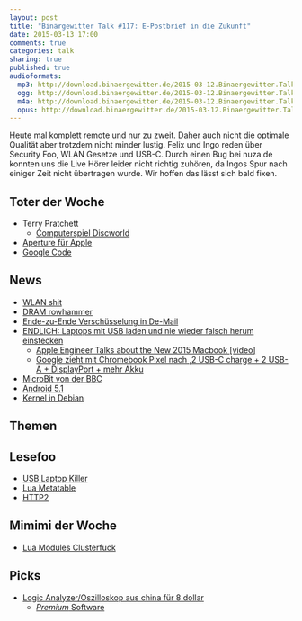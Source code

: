 ```yaml
---
layout: post
title: "Binärgewitter Talk #117: E-Postbrief in die Zukunft"
date: 2015-03-13 17:00
comments: true
categories: talk
sharing: true
published: true
audioformats:
  mp3: http://download.binaergewitter.de/2015-03-12.Binaergewitter.Talk.117.ogg
  ogg: http://download.binaergewitter.de/2015-03-12.Binaergewitter.Talk.117.ogg
  m4a: http://download.binaergewitter.de/2015-03-12.Binaergewitter.Talk.117.m4a
  opus: http://download.binaergewitter.de/2015-03-12.Binaergewitter.Talk.117.opus
---
```

Heute mal komplett remote und nur zu zweit. Daher auch nicht die optimale Qualität aber trotzdem nicht minder lustig. Felix und Ingo reden über Security Foo, WLAN Gesetze und USB-C.
Durch einen Bug bei nuza.de konnten uns die Live Hörer leider nicht richtig zuhören, da Ingos Spur nach einiger Zeit nicht übertragen wurde. Wir hoffen das lässt sich bald fixen.

## Toter der Woche
- Terry Pratchett
    * [Computerspiel Discworld]( http://www.amazon.de/gp/product/B00004TMIB/ref=as_li_tl?ie=UTF8&camp=1638&creative=19454&creativeASIN=B00004TMIB&linkCode=as2&tag=trektrip&linkId=ECQNUU6LT4KSZ3PG )
- [Aperture für Apple]( http://www.heise.de/newsticker/meldung/Apple-informiert-Nutzer-ueber-Ende-der-Fotoverarbeitung-Aperture-2569348.html )
- [Google Code]( http://arstechnica.com/information-technology/2015/03/google-to-close-google-code-open-source-project-hosting/ )


## News
- [WLAN shit](http://www.heise.de/security/meldung/WLAN-Gesetz-Private-sollen-Hotspots-nur-mit-Bekannten-teilen-duerfen-2573695.html )
- [DRAM rowhammer]( http://googleprojectzero.blogspot.fr/2015/03/exploiting-dram-rowhammer-bug-to-gain.html )
- [Ende-zu-Ende Verschüsselung in De-Mail]( http://www.heise.de/security/meldung/De-Mail-integriert-Ende-zu-Ende-Verschluesselung-mit-PGP-2570632.html?wt_mc=rss.security.beitrag.atom )
- [ENDLICH: Laptops mit USB laden und nie wieder falsch herum einstecken]( http://www.heise.de/newsticker/meldung/Neues-Ultraleicht-MacBook-USB-Adapter-fuer-19-Euro-HDMI-fuer-89-Euro-2571750.html )
  - [Apple Engineer Talks about the New 2015 Macbook [video]]( https://www.youtube.com/watch?v=KHZ8ek-6ccc )
  - [Google zieht mit Chromebook Pixel nach ,2 USB-C charge + 2 USB-A + DisplayPort + mehr Akku]( http://www.androidpolice.com/2015/03/11/google-refreshes-its-chromebook-pixel-for-2015-with-a-12-hour-battery-life-core-i5-for-999-core-i7-for-1299/ )
- [MicroBit von der BBC]( http://www.wired.co.uk/news/archive/2015-03/12/bbc-micro-bit )
- [Android 5.1](http://www.pro-linux.de/news/1/22104/android-51-veroeffentlicht.html )
- [Kernel in Debian](https://packages.debian.org/jessie/linux-image-amd64 )

## Themen

## Lesefoo
- [USB Laptop Killer]( http://kukuruku.co/hub/diy/usb-killer )
- [Lua Metatable]( http://lua-users.org/wiki/MetatableEvents )
- [HTTP2](http://daniel.haxx.se/blog/2015/03/06/tls-in-http2/ )

## Mimimi der Woche
- [Lua Modules Clusterfuck]( http://lua-users.org/wiki/ModulesTutorial )

## Picks
- [Logic Analyzer/Oszilloskop aus china für 8 dollar]( http://s.click.aliexpress.com/klk/Nb6QNvZni )
  - [*Premium* Software]( https://www.saleae.com/logic/ )


